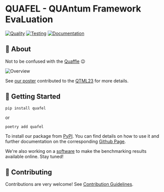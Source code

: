 # QUAFEL - QUAntum Framework EvaLuation

[![Quality](https://github.com/cirKITers/quafel/actions/workflows/quality.yml/badge.svg)](https://github.com/cirKITers/quafel/actions/workflows/quality.yml) [![Testing](https://github.com/cirKITers/quafel/actions/workflows/test.yml/badge.svg)](https://github.com/cirKITers/quafel/actions/workflows/test.yml) [![Documentation](https://github.com/cirKITers/quafel/actions/workflows/docs.yml/badge.svg)](https://github.com/cirKITers/quafel/actions/workflows/docs.yml)

## 📜 About

Not to be confused with the [Quaffle](https://harrypotter.fandom.com/wiki/Quaffle) :wink:

![Overview](docs/overview.png)

See [our poster](https://bwsyncandshare.kit.edu/s/CdnD6MEsNwYgJMd) contributed to the [QTML23](https://indico.cern.ch/event/1288979/) for more details.

## 🚀 Getting Started

```
pip install quafel
```
or
```
poetry add quafel
```

To install our package from [PyPI](https://pypi.org/project/quafel/).
You can find details on how to use it and further documentation on the corresponding [Github Page](https://cirkiters.github.io/quafel/).

We're also working on a [software](https://github.com/cirKITers/Quafel-PSE-2024) to make the benchmarking results available online. Stay tuned!

## 🚧 Contributing

Contributions are very welcome! See [Contribution Guidelines](https://github.com/cirKITers/quafel/blob/main/CONTRIBUTING.md).